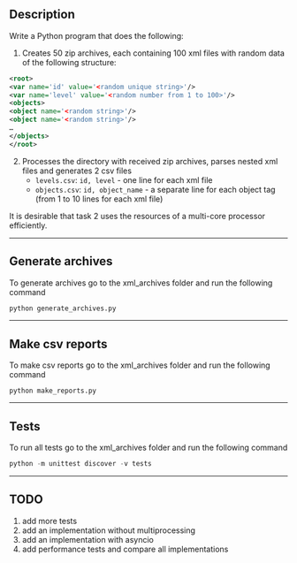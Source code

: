 ## Description

Write a Python program that does the following:
1. Creates 50 zip archives, each containing 100 xml files with random data of the following structure:
```xml
<root>
<var name='id' value='<random unique string>'/>
<var name='level' value='<random number from 1 to 100>'/>
<objects>
<object name='<random string>'/>
<object name='<random string>'/>
…
</objects>
</root>
```
2. Processes the directory with received zip archives, parses nested xml files and generates 2 csv files
   * `levels.csv`: `id, level` - one line for each xml file
   * `objects.csv`: `id, object_name` - a separate line for each object tag (from 1 to 10 lines for each xml file)

It is desirable that task 2 uses the resources of a multi-core processor efficiently.

___
## Generate archives

To generate archives go to the xml_archives folder and run the following command
```py
python generate_archives.py
```

___
## Make csv reports

To make csv reports go to the xml_archives folder and run the following command
```
python make_reports.py
```

___
## Tests

To run all tests go to the xml_archives folder and run the following command
```py
python -m unittest discover -v tests
```

___
## TODO
1. add more tests
2. add an implementation without multiprocessing
3. add an implementation with asyncio
4. add performance tests and compare all implementations
